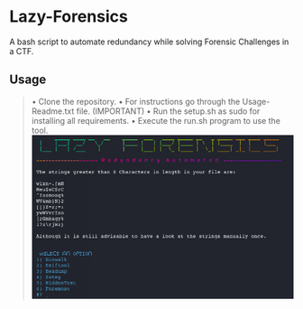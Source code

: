 # Lazy-Forensics
A bash script to automate redundancy while solving Forensic Challenges in a CTF.

## Usage
>• Clone the repository.
>• For instructions go through the Usage-Readme.txt file. (IMPORTANT)
>• Run the setup.sh as sudo for installing all requirements.
>• Execute the run.sh program to use the tool.
![](Welcome.png)
